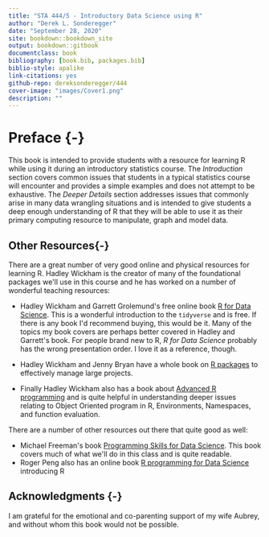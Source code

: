 ```yaml
--- 
title: "STA 444/5 - Introductory Data Science using R"
author: "Derek L. Sonderegger"
date: "September 28, 2020"
site: bookdown::bookdown_site
output: bookdown::gitbook
documentclass: book
bibliography: [book.bib, packages.bib]
biblio-style: apalike
link-citations: yes
github-repo: dereksonderegger/444
cover-image: "images/Cover1.png"
description: ""
---
```


# Preface {-}
This book is intended to provide students with a resource for learning R while using it during an introductory statistics course. The *Introduction* section covers common issues that students in a typical statistics course will encounter and provides a simple examples and does not attempt to be exhaustive. The *Deeper Details* section addresses issues that commonly arise in many data wrangling situations and is intended to give students a deep enough understanding of R that they will be able to use it as their primary computing resource to manipulate, graph and model data.


## Other Resources{-}
There are a great number of very good online and physical resources for learning R. Hadley Wickham is the creator of many of the foundational packages we'll use in this course and he has worked on a number of wonderful teaching resources:

* Hadley Wickham and Garrett Grolemund's free online book [R for Data Science](https://r4ds.had.co.nz). This is a wonderful introduction to the `tidyverse` and is free.  If there is any book I'd recommend buying, this would be it. Many of the topics my book covers are perhaps better covered in Hadley and Garrett's book. For people brand new to R, _R for Data Science_ probably has the wrong presentation order. I love it as a reference, though.

* Hadley Wickham and Jenny Bryan have a whole book on [R packages](https://r-pkgs.org) to effectively manage large projects.

* Finally Hadley Wickham also has a book about [Advanced R programming](https://adv-r.hadley.nz) and is quite helpful in understanding deeper issues relating to Object Oriented program in R, Environments, Namespaces, and function evaluation.

There are a number of other resources out there that quite good as well:

* Michael Freeman's book [Programming Skills for Data Science](https://www.amazon.com/Programming-Skills-Data-Science-Addison-Wesley/dp/0135133106). This book covers much of what we'll do in this class and is quite readable.
* Roger Peng also has an online book [R programming for Data Science](https://bookdown.org/rdpeng/rprogdatascience/) introducing R


## Acknowledgments {-}
I am grateful for the emotional and co-parenting support of my wife Aubrey, and without whom this book would not be possible. 


